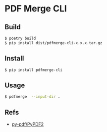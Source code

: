 # PDF Merge CLI

## Build

```bash
$ poetry build
$ pip install dist/pdfmerge-cli-x.x.x.tar.gz
```

## Install

```bash
$ pip install pdfmerge-cli
```

## Usage

```bash
$ pdfmerge  --input-dir .
```

## Refs

- [py-pdf/PyPDF2](https://github.com/py-pdf/PyPDF2)
